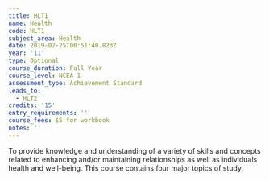 ```yaml
---
title: HLT1
name: Health
code: HLT1
subject_area: Health
date: 2019-07-25T00:51:40.823Z
year: '11'
type: Optional
course_duration: Full Year
course_level: NCEA 1
assessment_type: Achievement Standard
leads_to:
  - HLT2
credits: '15'
entry_requirements: ''
course_fees: $5 for workbook
notes: ''
---
```

To provide knowledge and understanding of a variety of skills and concepts related to enhancing and/or maintaining relationships as well as individuals health and well-being. This course contains four major topics of study.
